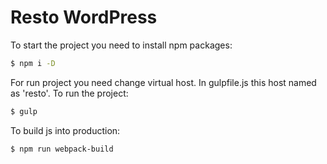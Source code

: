 # Resto WordPress

To start the project you need to install npm packages:

```sh
$ npm i -D
```

For run project you need change virtual host. In gulpfile.js this host named as 'resto'. To run the project:

```sh
$ gulp
```

To build js into production:

```sh
$ npm run webpack-build
```
